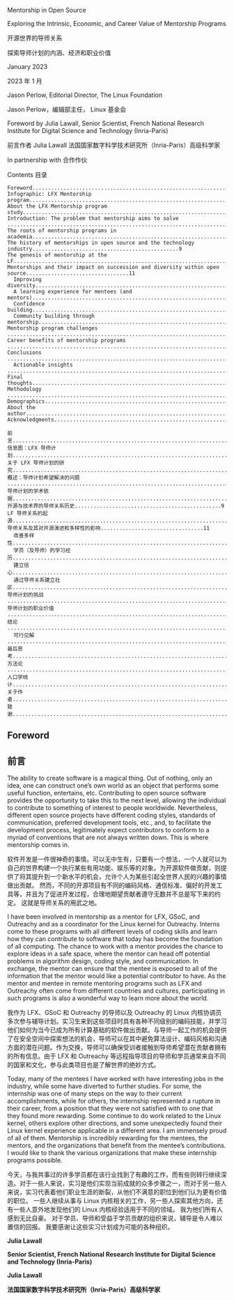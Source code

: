 Mentorship in Open Source

Exploring the Intrinsic, Economic, and Career Value of Mentorship Programs

开源世界的导师关系

探索导师计划的内涵、经济和职业价值

January 2023

2023 年 1 月

Jason Perlow, Editorial Director,
The Linux Foundation

Jason Perlow，编辑部主任，
Linux 基金会



Foreword by Julia Lawall, Senior Scientist,
French National Research Institute for Digital Science
and Technology (Inria-Paris)

前言作者 Julia Lawall
法国国家数字科学技术研究所（Inria-Paris）高级科学家


In partnership with
合作作伙

Contents
目录
```
Foreword......................................................................................................................................................................................3
Infographic: LFX Mentorship program.......................................................................................................................4
About the LFX Mentorship program study................................................................................................................5
Introduction: The problem that mentorship aims to solve ..............................................................................6
The roots of mentorship programs in academia....................................................................................................8
The history of mentorships in open source and the technology industry...............................................9
The genesis of mentorship at the LF..............................................................................................................................9
Mentorships and their impact on succession and diversity within open source.................................11
  Improving diversity.............................................................................................................................................................................................................11
  A learning experience for mentees (and mentors)..........................................................................................................................................12
  Confidence building.............................................................................................................................................................................................................13
  Community building through mentorship...........................................................................................................................................................15
Mentorship program challenges ...................................................................................................................................16
Career benefits of mentorship programs .................................................................................................................18
Conclusions ................................................................................................................................................................................22
  Actionable insights ..............................................................................................................................................................................................................22
Final thoughts...........................................................................................................................................................................23
Methodology ..............................................................................................................................................................................24
Demographics...........................................................................................................................................................................24
About the author......................................................................................................................................................................25
Acknowledgments..................................................................................................................................................................25
```
```
前言......................................................................................................................................................................................3
信息图：LFX 导师计划.......................................................................................................................4
关于 LFX 导师计划的研究................................................................................................................5
概述：导师计划希望解决的问题 ..............................................................................6
导师计划的学术依据....................................................................................................8
开源与技术界的导师关系历史...............................................9
LF 导师关系的起源..............................................................................................................................9
导师关系及其对开源演进和多样性的影响.................................11
  改善多样性.............................................................................................................................................................................................................11
  学员（及导师）的学习经历..........................................................................................................................................12
  建立信心.............................................................................................................................................................................................................13
  通过导师关系建立社区...........................................................................................................................................................15
导师计划的挑战 ...................................................................................................................................16
导师计划的职业价值 .................................................................................................................18
结论 ................................................................................................................................................................................22
  可行见解 ..............................................................................................................................................................................................................22
最后思考...........................................................................................................................................................................23
方法论 ..............................................................................................................................................................................24
人口学统计...........................................................................................................................................................................24
关于作者......................................................................................................................................................................25
致谢..................................................................................................................................................................25
```

## Foreword
## 前言

The ability to create software is a magical thing. Out of nothing, only an idea, one can construct one’s own world as an object that
performs some useful function, entertains, etc. Contributing to open source software provides the opportunity to take this to the next
level, allowing the individual to contribute to something of interest to people worldwide. Nevertheless, different open source projects
have different coding styles, standards of communication, preferred development tools, etc., and, to facilitate the development process,
legitimately expect contributors to conform to a myriad of conventions that are not always written down. This is where mentorship
comes in.

软件开发是一件很神奇的事情。可以无中生有，只要有一个想法，一个人就可以为自己的世界构建一个执行某些有用功能、娱乐等的对象。为开源软件做贡献，则提供了将其提升到一个新水平的机会，允许个人为某些引起全世界人民的兴趣的事情做出贡献。 然而，不同的开源项目有不同的编码风格、通信标准、偏好的开发工具等，并且为了促进开发过程，合理地期望贡献者遵守无数并不总是写下来的约定。 这就是导师关系的用武之地。

I have been involved in mentorship as a mentor for LFX, GSoC, and Outreachy and as a coordinator for the Linux kernel for Outreachy.
Interns come to these programs with all different levels of coding skills and learn how they can contribute to software that today has
become the foundation of all computing. The chance to work with a mentor provides the chance to explore ideas in a safe space, where
the mentor can head off potential problems in algorithm design, coding style, and communication. In exchange, the mentor can ensure
that the mentee is exposed to all of the information that the mentor would like a potential contributor to have. As the mentor and
mentee in remote mentoring programs such as LFX and Outreachy often come from different countries and cultures, participating in
such programs is also a wonderful way to learn more about the world.

我作为 LFX、GSoC 和 Outreachy 的导师以及 Outreachy 的 Linux 内核协调员多次参与辅导计划。实习生来到这些项目时具有各种不同级别的编码技能，并学习他们如何为当今已成为所有计算基础的软件做出贡献。与导师一起工作的机会提供了在安全空间中探索想法的机会，导师可以在其中避免算法设计、编码风格和沟通方面的潜在问题。作为交换，导师可以确保受训者接触到导师希望潜在贡献者拥有的所有信息。由于 LFX 和 Outreachy 等远程指导项目的导师和学员通常来自不同的国家和文化，参与此类项目也是了解世界的绝妙方式。

Today, many of the mentees I have worked with have interesting jobs in the industry, while some have diverted to further studies. For
some, the internship was one of many steps on the way to their current accomplishments, while for others, the internship represented
a rupture in their career, from a position that they were not satisfied with to one that they found more rewarding. Some continue to do
work related to the Linux kernel, others explore other directions, and some unexpectedly found their Linux kernel experience applicable in a different area. I am immensely proud of all of them. Mentorship is incredibly rewarding for the mentees, the mentors, and the
organizations that benefit from the mentee’s contributions. I would like to thank the various organizations that make these internship
programs possible.

今天，与我共事过的许多学员都在该行业找到了有趣的工作，而有些则转行继续深造。对于一些人来说，实习是他们实现当前成就的众多步骤之一，而对于另一些人来说，实习代表着他们职业生涯的断裂，从他们不满意的职位到他们认为更有价值的职位。 一些人继续从事与 Linux 内核相关的工作，另一些人探索其他方向，还有一些人意外地发现他们的 Linux 内核经验适用于不同的领域。 我为他们所有人感到无比自豪。 对于学员、导师和受益于学员贡献的组织来说，辅导是令人难以置信的回报。 我要感谢让这些实习计划成为可能的各种组织。


**Julia Lawall**

**Senior Scientist, French National Research Institute for Digital Science and Technology (Inria-Paris)**


**Julia Lawall**

**法国国家数字科学技术研究所（Inria-Paris）高级科学家**

